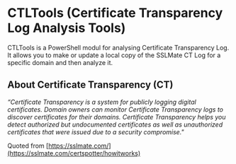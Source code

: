 # CTLTools (Certificate Transparency Log Analysis Tools)

CTLTools is a PowerShell modul for analysing Certificate Transparency Log. It allows you to make or update a local copy of the SSLMate CT Log for a specific domain and then analyze it.

## About Certificate Transparency (CT)
_“Certificate Transparency is a system for publicly logging digital certificates. Domain owners can monitor Certificate Transparency logs to discover certificates for their domains. Certificate Transparency helps you detect authorized but undocumented certificates as well as unauthorized certificates that were issued due to a security compromise."_

Quoted from [https://sslmate.com/](https://sslmate.com/certspotter/howitworks)